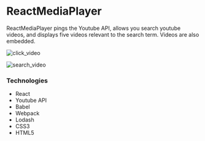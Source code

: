 # ReactMediaPlayer

ReactMediaPlayer pings the Youtube API, allows you search youtube videos, and displays five videos relevant to the search term. Videos are also embedded.


![click_video](/assets/video-click-example-gif.gif)

![search_video](/assets/search-example-gif.gif)

### Technologies
- React
- Youtube API
- Babel
- Webpack
- Lodash
- CSS3
- HTML5
